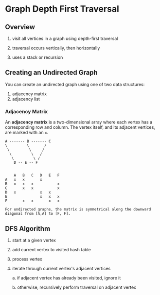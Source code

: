 # __Graph Depth First Traversal__

## Overview

1. visit all vertices in a graph using depth-first traversal

2. traversal occurs vertically, then horizontally

3. uses a stack or recursion


## Creating an Undirected Graph

You can create an undirected graph using one of two data structures:

1.  adjacency matrix
2.  adjacency list

### Adjacency Matrix

An __adjacency matrix__ is a two-dimensional array where each vertex has a corresponding row and column.  The vertex itself, and its adjacent vertices,
are marked with an `x`.

    A ------- B ------- C
    \         \       /
     \         \     /
      \         \   /
       \         \ /
        D -- E -- F


        A   B   C   D   E   F
    A   x   x       x
    B   x   x   x           x
    C       x   x           x
    D   x           x   x
    E               x   x   x
    F       x   x       x   x

    For undirected graphs, the matrix is symmetrical along the downward diagonal from [A,A] to [F, F].


## DFS Algorithm

1. start at a given vertex

2. add current vertex to visited hash table

3. process vertex

4. iterate through current vertex's adjacent vertices

    a.  if adjacent vertex has already been visited, ignore it

    b.  otherwise, recursively perform traversal on adjacent vertex

